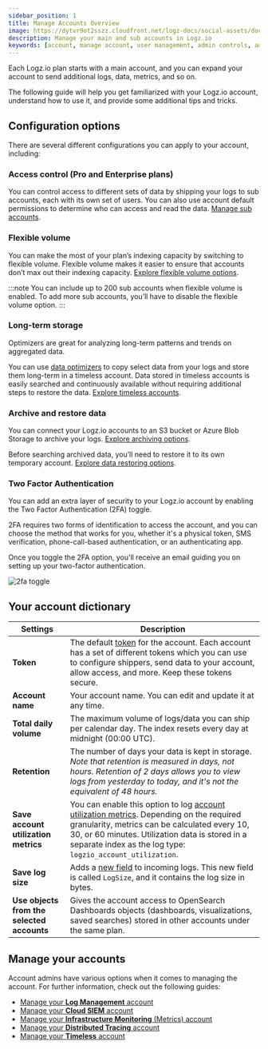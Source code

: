 ```yaml
---
sidebar_position: 1
title: Manage Accounts Overview
image: https://dytvr9ot2sszz.cloudfront.net/logz-docs/social-assets/docs-social.jpg
description: Manage your main and sub accounts in Logz.io
keywords: [account, manage account, user management, admin controls, admin, user permissions, permissions, access control]
---
```


Each Logz.io plan starts with a main account, and you can expand your account to send additional logs, data, metrics, and so on.

The following guide will help you get familiarized with your Logz.io account, understand how to use it, and provide some additional tips and tricks.



## Configuration options

There are several different configurations you can apply to your account, including:

### Access control (Pro and Enterprise plans)

You can control access to different sets of data by shipping your logs to sub accounts, each with its own set of users. You can also use account default permissions to determine who can access and read the data. [Manage sub accounts](https://docs.logz.io/docs/user-guide/admin/logzio-accounts/manage-the-main-account-and-sub-accounts/).

### Flexible volume

You can make the most of your plan’s indexing capacity by switching to flexible volume. Flexible volume makes it easier to ensure that accounts don’t max out their indexing capacity. [Explore flexible volume options](https://docs.logz.io/docs/user-guide/admin/logzio-accounts/flexible-volume/).


:::note
You can include up to 200 sub accounts when flexible volume is enabled. To add more sub accounts, you’ll have to disable the flexible volume option.
:::

### Long-term storage

Optimizers are great for analyzing long-term patterns and trends on aggregated data.

You can use [data optimizers](https://docs.logz.io/docs/user-guide/log-management/long-term-storage/configure-optimizers/) to copy select data from your logs and store them long-term in a timeless account. Data stored in timeless accounts is easily searched and continuously available without requiring additional steps to restore the data. [Explore timeless accounts](https://docs.logz.io/docs/user-guide/admin/logzio-accounts/manage-the-main-account-and-sub-accounts#timeless).

### Archive and restore data

You can connect your Logz.io accounts to an S3 bucket or Azure Blob Storage to archive your logs. [Explore archiving options](https://docs.logz.io/docs/user-guide/data-hub/archive-restore/archive-and-restore/).

Before searching archived data, you’ll need to restore it to its own temporary account. [Explore data restoring options](https://docs.logz.io/docs/user-guide/data-hub/archive-restore/restore-archived-logs/).

### Two Factor Authentication

You can add an extra layer of security to your Logz.io account by enabling the Two Factor Authentication (2FA) toggle. 

2FA requires two forms of identification to access the account, and you can choose the method that works for you, whether it's a physical token, SMS verification, phone-call-based authentication, or an authenticating app.

Once you toggle the 2FA option, you'll receive an email guiding you on setting up your two-factor authentication.

![2fa toggle](https://dytvr9ot2sszz.cloudfront.net/logz-docs/accounts/2fa-toggle.png)


## Your account dictionary


| Settings | Description |
|---|---|
| **Token** | The default [token](https://docs.logz.io/docs/user-guide/admin/authentication-tokens/tokens/) for the account. Each account has a set of different tokens which you can use to configure shippers, send data to your account, allow access, and more. Keep these tokens secure. |
| **Account name** | Your account name. You can edit and update it at any time. |
| **Total daily volume** | The maximum volume of logs/data you can ship per calendar day. The index resets every day at midnight (00:00 UTC). |
| **Retention** | The number of days your data is kept in storage. _Note that retention is measured in days, not hours. Retention of 2 days allows you to view logs from yesterday to today, and it's not the equivalent of 48 hours._  |
| **Save account utilization metrics** | You can enable this option to log [account utilization metrics](/docs/user-guide/admin/account-volume-optimization/manage-account-usage/#what-are-account-utilization-metrics). Depending on the required granularity, metrics can be calculated every 10, 30, or 60 minutes. Utilization data is stored in a separate index as the log type: `logzio_account_utilization`. |
| **Save log size** | Adds a [new field](/docs/user-guide/admin/account-volume-optimization/manage-account-usage/#what-happens-when-i-save-log-size) to incoming logs. This new field is called `LogSize`, and it contains the log size in bytes. |
| **Use objects from the selected accounts** | Gives the account access to OpenSearch Dashboards objects (dashboards, visualizations, saved searches) stored in other accounts under the same plan. |

## Manage your accounts

Account admins have various options when it comes to managing the account. For further information, check out the following guides:

* [Manage your **Log Management** account](/docs/user-guide/admin/logzio-accounts/manage-the-main-account-and-sub-accounts#logs)
* [Manage your **Cloud SIEM** account](/docs/user-guide/admin/logzio-accounts/manage-the-main-account-and-sub-accounts#siem)
* [Manage your **Infrastructure Monitoring** (Metrics) account](/docs/user-guide/admin/logzio-accounts/manage-the-main-account-and-sub-accounts#metrics)
* [Manage your **Distributed Tracing** account](/docs/user-guide/admin/logzio-accounts/manage-the-main-account-and-sub-accounts#tracing)
* [Manage your **Timeless** account](/docs/user-guide/admin/logzio-accounts/manage-the-main-account-and-sub-accounts#timeless)